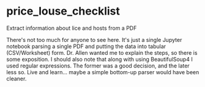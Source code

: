 # price_louse_checklist
Extract information about lice and hosts from a PDF

There's not too much for anyone to see here. It's just a single Jupyter notebook parsing a single PDF and putting the data into tabular (CSV/Worksheet) form. Dr. Allen wanted me to explain the steps, so there is some exposition. I should also note that along with using BeautifulSoup4 I used regular expressions. The former was a good decision, and the later less so. Live and learn… maybe a simple bottom-up parser would have been cleaner.
